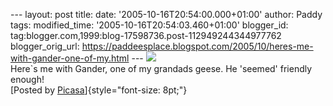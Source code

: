 \-\-- layout: post title: date: \'2005-10-16T20:54:00.000+01:00\'
author: Paddy tags: modified\_time: \'2005-10-16T20:54:03.460+01:00\'
blogger\_id: tag:blogger.com,1999:blog-17598736.post-112949244344977762
blogger\_orig\_url:
https://paddeesplace.blogspot.com/2005/10/heres-me-with-gander-one-of-my.html
\-\--
[![](https://photos1.blogger.com/img/144/8245/320/2005_1015Image0076.jpg)](https://photos1.blogger.com/img/144/8245/640/2005_1015Image0076.jpg)\
Here\`s me with Gander, one of my grandads geese. He \'seemed\' friendly
enough!\
[Posted by
[Picasa](https://picasa.google.com/blogger/)]{style="font-size: 8pt;"}
